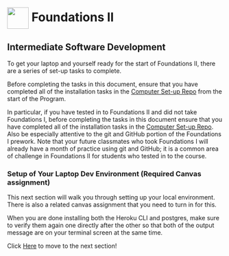 # <img src="acl-logo.PNG" style="vertical-align:middle" width="50"> Foundations II
## Intermediate Software Development

To get your laptop and yourself ready for the start of Foundations II, there are a series of set-up tasks to complete.

Before completing the tasks in this document, ensure that you have completed all of the installation tasks in the [Computer Set-up Repo](https://github.com/alchemycodelab/computer-setup) from the start of the Program.

In particular, if you have tested in to Foundations II and did not take Foundations I, before completing the tasks in this document ensure that you have completed all of the installation tasks in the [Computer Set-up Repo](https://github.com/alchemycodelab/computer-setup). Also be especially attentive to the git and GitHub portion of the Foundations I prework. Note that your future classmates who took Foundations I will already have a month of practice using git and GitHub; it is a common area of challenge in Foundations II for students who tested in to the course. 

### Setup of Your Laptop Dev Environment (Required Canvas assignment)

This next section will walk you through setting up your local environment. There is also a related canvas assignment that you need to turn in for this. 

When you are done installing both the Heroku CLI and postgres, make sure to verify them again one directly after the other so that both of the output message are on your terminal screen at the same time.

Click [Here](./setup_local_env.md) to move to the next section!
